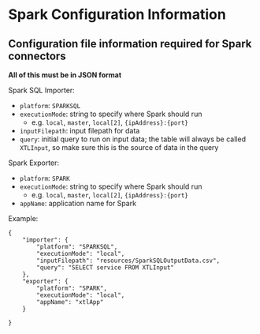 # Spark Configuration Information

## Configuration file information required for Spark connectors

**All of this must be in JSON format**

Spark SQL Importer:

- `platform`: `SPARKSQL`
- `executionMode`: string to specify where Spark should run
  - e.g. `local`, `master`, `local[2]`, `{ipAddress}:{port}`
- `inputFilepath`: input filepath for data
- `query`: initial query to run on input data; the table will always be called `XTLInput`, so make sure this is the source of data in the query

Spark Exporter:

- `platform`: `SPARK`
- `executionMode`: string to specify where Spark should run
  - e.g. `local`, `master`, `local[2]`, `{ipAddress}:{port}`
- `appName`: application name for Spark

Example:

```
{
    "importer": {
        "platform": "SPARKSQL",
        "executionMode": "local",
        "inputFilepath": "resources/SparkSQLOutputData.csv",
        "query": "SELECT service FROM XTLInput"
    },
    "exporter": {
        "platform": "SPARK",
        "executionMode": "local",
        "appName": "xtlApp"
    }

}
```
